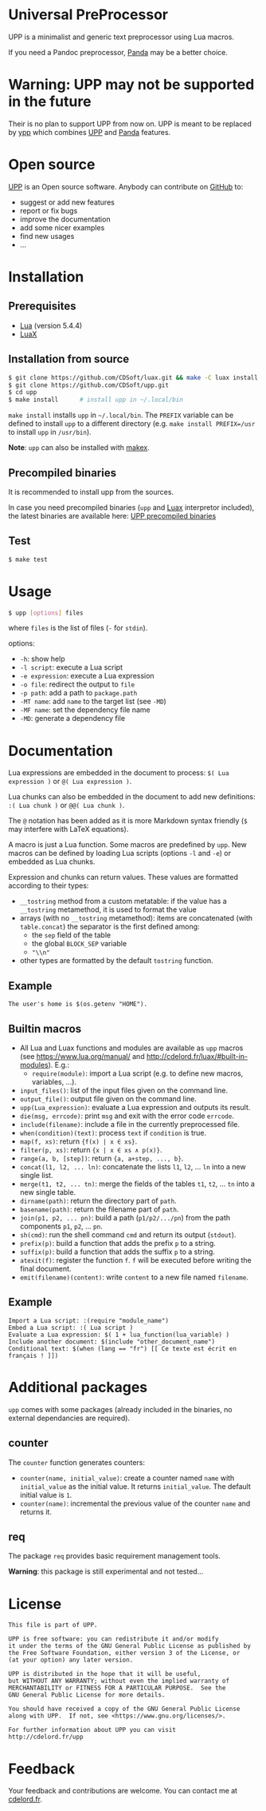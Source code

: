 # Universal PreProcessor

[UPP]: http://cdelord.fr/upp "Universal PreProcessor"
[Panda]: http://cdelord.fr/panda "Pandoc add-ons (Lua filters for Pandoc)"
[Lua]: http://www.lua.org/
[LuaX]: https://github.com/CDSoft/luax
[GitHub]: https://github.com/CDSoft/upp
[cdelord.fr]: http://cdelord.fr

UPP is a minimalist and generic text preprocessor using Lua macros.

If you need a Pandoc preprocessor, [Panda] may be a better choice.

# Warning: UPP may not be supported in the future

Their is no plan to support UPP from now on.
UPP is meant to be replaced by [ypp](http://cdelord.fr/ypp) which combines [UPP] and [Panda] features.

# Open source

[UPP] is an Open source software.
Anybody can contribute on [GitHub] to:

- suggest or add new features
- report or fix bugs
- improve the documentation
- add some nicer examples
- find new usages
- ...

# Installation

## Prerequisites

- [Lua] (version 5.4.4)
- [LuaX]

## Installation from source

``` sh
$ git clone https://github.com/CDSoft/luax.git && make -C luax install
$ git clone https://github.com/CDSoft/upp.git
$ cd upp
$ make install      # install upp in ~/.local/bin
```

`make install` installs `upp` in `~/.local/bin`.
The `PREFIX` variable can be defined to install `upp` to a different directory
(e.g. `make install PREFIX=/usr` to install `upp` in `/usr/bin`).

**Note**: `upp` can also be installed with [makex](https://github.com/CDSoft/makex).

## Precompiled binaries

It is recommended to install upp from the sources.

In case you need precompiled binaries (`upp` and [Luax](http://cdelord.fr/luax)
interpretor included), the latest binaries are available here: [UPP precompiled
binaries](http://cdelord.fr/upp/release.html)

## Test

``` sh
$ make test
```

# Usage

``` sh
$ upp [options] files
```

where `files` is the list of files (`-` for `stdin`).

options:

- `-h`: show help
- `-l script`: execute a Lua script
- `-e expression`: execute a Lua expression
- `-o file`: redirect the output to `file`
- `-p path`: add a path to `package.path`
- `-MT name`: add `name` to the target list (see `-MD`)
- `-MF name`: set the dependency file name
- `-MD`: generate a dependency file

# Documentation

Lua expressions are embedded in the document to process: `$( Lua expression )`
or `@( Lua expression )`.

Lua chunks can also be embedded in the document to add new definitions: `:( Lua
chunk )` or `@@( Lua chunk )`.

The `@` notation has been added as it is more Markdown syntax friendly (`$` may
interfere with LaTeX equations).

A macro is just a Lua function. Some macros are predefined by `upp`. New macros
can be defined by loading Lua scripts (options `-l` and `-e`) or embedded as
Lua chunks.

Expression and chunks can return values. These values are formatted according
to their types:

- `__tostring` method from a custom metatable: if the value has a `__tostring`
  metamethod, it is used to format the value
- arrays (with no `__tostring` metamethod): items are concatenated (with
  `table.concat`) the separator is the first defined among:
    - the `sep` field of the table
    - the global `BLOCK_SEP` variable
    - `"\\n"`
- other types are formatted by the default `tostring` function.

## Example

```
The user's home is $(os.getenv "HOME").
```

## Builtin macros

* All Lua and Luax functions and modules are available as `upp` macros
  (see <https://www.lua.org/manual/> and <http://cdelord.fr/luax/#built-in-modules>).
  E.g.:
    * `require(module)`: import a Lua script (e.g. to define new macros, variables, ...).
* `input_files()`: list of the input files given on the command line.
* `output_file()`: output file given on the command line.
* `upp(Lua_expression)`: evaluate a Lua expression and outputs its result.
* `die(msg, errcode)`: print `msg` and exit with the error code `errcode`.
* `include(filename)`: include a file in the currently preprocessed file.
* `when(condition)(text)`: process `text` if `condition` is true.
* `map(f, xs)`: return `{f(x) | x ∈ xs}`.
* `filter(p, xs)`: return `{x | x ∈ xs ∧ p(x)}`.
* `range(a, b, [step])`: return `{a, a+step, ..., b}`.
* `concat(l1, l2, ... ln)`: concatenate the lists `l1`, `l2`, ... `ln` into a new single list.
* `merge(t1, t2, ... tn)`: merge the fields of the tables `t1`, `t2`, ... `tn` into a new single table.
* `dirname(path)`: return the directory part of `path`.
* `basename(path)`: return the filename part of `path`.
* `join(p1, p2, ... pn)`: build a path (`p1/p2/.../pn`) from the path components `p1`, `p2`, ... `pn`.
* `sh(cmd)`: run the shell command `cmd` and return its output (`stdout`).
* `prefix(p)`: build a function that adds the prefix `p` to a string.
* `suffix(p)`: build a function that adds the suffix `p` to a string.
* `atexit(f)`: register the function `f`. `f` will be executed before writing the final document.
* `emit(filename)(content)`: write `content` to a new file named `filename`.

## Example

```
Import a Lua script: :(require "module_name")
Embed a Lua script: :( Lua script )
Evaluate a Lua expression: $( 1 + lua_function(lua_variable) )
Include another document: $(include "other_document_name")
Conditional text: $(when (lang == "fr") [[ Ce texte est écrit en français ! ]])
```

# Additional packages

`upp` comes with some packages (already included in the binaries, no external
dependancies are required).

## counter

The `counter` function generates counters:

* `counter(name, initial_value)`: create a counter named `name` with `initial_value` as the initial value.
  It returns `initial_value`. The default initial value is `1`.
* `counter(name)`: incremental the previous value of the counter `name` and returns it.

## req

The package `req` provides basic requirement management tools.

**Warning**: this package is still experimental and not tested...

# License

    This file is part of UPP.

    UPP is free software: you can redistribute it and/or modify
    it under the terms of the GNU General Public License as published by
    the Free Software Foundation, either version 3 of the License, or
    (at your option) any later version.

    UPP is distributed in the hope that it will be useful,
    but WITHOUT ANY WARRANTY; without even the implied warranty of
    MERCHANTABILITY or FITNESS FOR A PARTICULAR PURPOSE.  See the
    GNU General Public License for more details.

    You should have received a copy of the GNU General Public License
    along with UPP.  If not, see <https://www.gnu.org/licenses/>.

    For further information about UPP you can visit
    http://cdelord.fr/upp

# Feedback

Your feedback and contributions are welcome.
You can contact me at [cdelord.fr].
